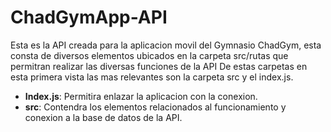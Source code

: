 # ChadGymApp-API
Esta es la API creada para la aplicacion movil del Gymnasio ChadGym, esta consta de diversos elementos ubicados en la carpeta src/rutas que permitran realizar las diversas funciones de la API
De estas carpetas en esta primera vista las mas relevantes son la carpeta src y el index.js.

* **Index.js**: Permitira enlazar la aplicacion con la conexion.
* **src**: Contendra los elementos relacionados al funcionamiento y conexion a la base de datos de la API.

 
